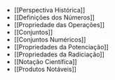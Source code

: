 - [[Perspectiva Histórica]]
- [[Definições dos Números]]
- [[Propriedade das Operações]]
- [[Conjuntos]]
- [[Conjuntos Numéricos]]
- [[Propriedades da Potenciação]]
- [[Propriedades da Radiciação]]
- [[Notação Científica]]
- [[Produtos Notáveis]]